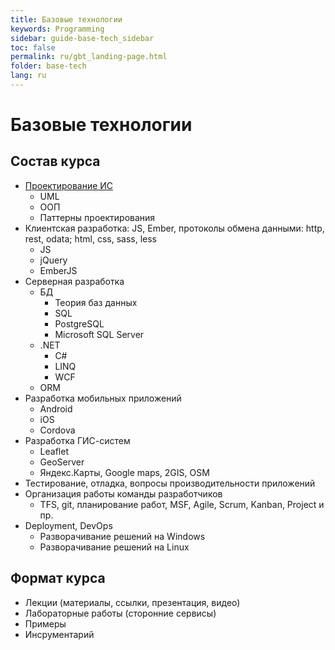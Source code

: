 ```yaml
---
title: Базовые технологии
keywords: Programming
sidebar: guide-base-tech_sidebar
toc: false
permalink: ru/gbt_landing-page.html
folder: base-tech
lang: ru
---
```


# Базовые технологии

## Состав курса

* [Проектирование ИС](gbt_information-system-design.html)
  * UML
  * ООП
  * Паттерны проектирования
* Клиентская разработка: JS, Ember, протоколы обмена данными: http, rest, odata; html, css, sass, less
  * JS
  * jQuery
  * EmberJS
* Серверная разработка
  * БД
    * Теория баз данных
    * SQL
    * PostgreSQL
    * Microsoft SQL Server
  * .NET
    * C#
    * LINQ
    * WCF
  * ORM
* Разработка мобильных приложений
  * Android
  * iOS
  * Cordova
* Разработка ГИС-систем
  * Leaflet
  * GeoServer
  * Яндекс.Карты, Google maps, 2GIS, OSM
* Тестирование, отладка, вопросы производительности приложений
* Организация работы команды разработчиков
  * TFS, git, планирование работ, MSF, Agile, Scrum, Kanban, Project и пр.
* Deployment, DevOps
  * Разворачивание решений на Windows
  * Разворачивание решений на Linux

## Формат курса
* Лекции (материалы, ссылки, презентация, видео)
* Лабораторные работы (сторонние сервисы)
* Примеры
* Инсрументарий